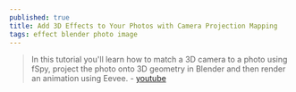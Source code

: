 ```yaml
---
published: true
title: Add 3D Effects to Your Photos with Camera Projection Mapping
tags: effect blender photo image
---
```

> In this tutorial you'll learn how to match a 3D camera to a photo using fSpy, project the photo onto 3D geometry in Blender and then render an animation using Eevee. - [youtube](https://www.youtube.com/watch?v=dHXRrpG_oSk)

